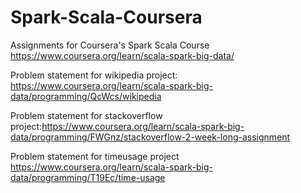# Spark-Scala-Coursera
Assignments for Coursera's Spark Scala Course https://www.coursera.org/learn/scala-spark-big-data/

Problem statement for wikipedia project: https://www.coursera.org/learn/scala-spark-big-data/programming/QcWcs/wikipedia

Problem statement for stackoverflow project:https://www.coursera.org/learn/scala-spark-big-data/programming/FWGnz/stackoverflow-2-week-long-assignment

Problem statement for timeusage project https://www.coursera.org/learn/scala-spark-big-data/programming/T19Ec/time-usage
